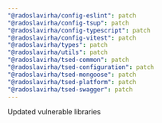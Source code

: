 ```yaml
---
"@radoslavirha/config-eslint": patch
"@radoslavirha/config-tsup": patch
"@radoslavirha/config-typescript": patch
"@radoslavirha/config-vitest": patch
"@radoslavirha/types": patch
"@radoslavirha/utils": patch
"@radoslavirha/tsed-common": patch
"@radoslavirha/tsed-configuration": patch
"@radoslavirha/tsed-mongoose": patch
"@radoslavirha/tsed-platform": patch
"@radoslavirha/tsed-swagger": patch
---
```


Updated vulnerable libraries
